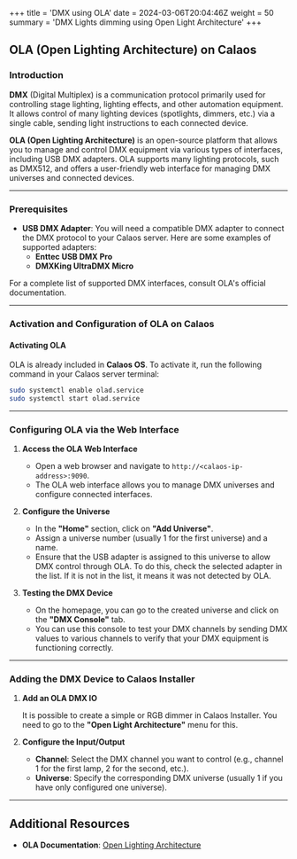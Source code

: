 +++
title = 'DMX using OLA'
date = 2024-03-06T20:04:46Z
weight = 50
summary = 'DMX Lights dimming using Open Light Architecture'
+++

## OLA (Open Lighting Architecture) on Calaos

### Introduction

**DMX** (Digital Multiplex) is a communication protocol primarily used for controlling stage lighting, lighting effects, and other automation equipment. It allows control of many lighting devices (spotlights, dimmers, etc.) via a single cable, sending light instructions to each connected device.

**OLA (Open Lighting Architecture)** is an open-source platform that allows you to manage and control DMX equipment via various types of interfaces, including USB DMX adapters. OLA supports many lighting protocols, such as DMX512, and offers a user-friendly web interface for managing DMX universes and connected devices.

---

### Prerequisites

- **USB DMX Adapter**: You will need a compatible DMX adapter to connect the DMX protocol to your Calaos server. Here are some examples of supported adapters:
  - **Enttec USB DMX Pro**
  - **DMXKing UltraDMX Micro**

For a complete list of supported DMX interfaces, consult OLA's official documentation.

---

### Activation and Configuration of OLA on Calaos

#### Activating OLA

OLA is already included in **Calaos OS**. To activate it, run the following command in your Calaos server terminal:

```bash
sudo systemctl enable olad.service
sudo systemctl start olad.service
```

---

### Configuring OLA via the Web Interface

1. **Access the OLA Web Interface**

   - Open a web browser and navigate to `http://<calaos-ip-address>:9090`.
   - The OLA web interface allows you to manage DMX universes and configure connected interfaces.

2. **Configure the Universe**

   - In the **"Home"** section, click on **"Add Universe"**.
   - Assign a universe number (usually 1 for the first universe) and a name.
   - Ensure that the USB adapter is assigned to this universe to allow DMX control through OLA. To do this, check the selected adapter in the list. If it is not in the list, it means it was not detected by OLA.

3. **Testing the DMX Device**

   - On the homepage, you can go to the created universe and click on the **"DMX Console"** tab.
   - You can use this console to test your DMX channels by sending DMX values to various channels to verify that your DMX equipment is functioning correctly.

---

### Adding the DMX Device to Calaos Installer

1. **Add an OLA DMX IO**

   It is possible to create a simple or RGB dimmer in Calaos Installer. You need to go to the **"Open Light Architecture"** menu for this.

2. **Configure the Input/Output**

   - **Channel**: Select the DMX channel you want to control (e.g., channel 1 for the first lamp, 2 for the second, etc.).
   - **Universe**: Specify the corresponding DMX universe (usually 1 if you have only configured one universe).

---

## Additional Resources

- **OLA Documentation**: [Open Lighting Architecture](https://www.openlighting.org/)
